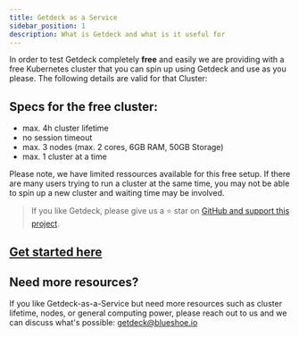 ```yaml
---
title: Getdeck as a Service
sidebar_position: 1
description: What is Getdeck and what is it useful for
---
```


In order to test Getdeck completely **free** and easily we are providing with a free Kubernetes cluster that you can spin up using Getdeck and use as you please. The following details are valid for that Cluster:

## Specs for the free cluster:
* max. 4h cluster lifetime
* no session timeout
* max. 3 nodes (max. 2 cores, 6GB RAM, 50GB Storage)
* max. 1 cluster at a time

Please note, we have limited ressources available for this free setup. If there are many users trying to run a cluster at the same time, you may not be able to spin up a new cluster and waiting time may be involved.

> If you like Getdeck, please give us a ⭐ star on [GitHub and support this project](https://github.com/Getdeck/beiboot).

## [Get started here](/docs/getdeck-as-a-service/getting-started)


## Need more resources?
If you like Getdeck-as-a-Service but need more resources such as cluster lifetime, nodes, or general computing power, please reach out to us and we can discuss what's possible: getdeck@blueshoe.io







